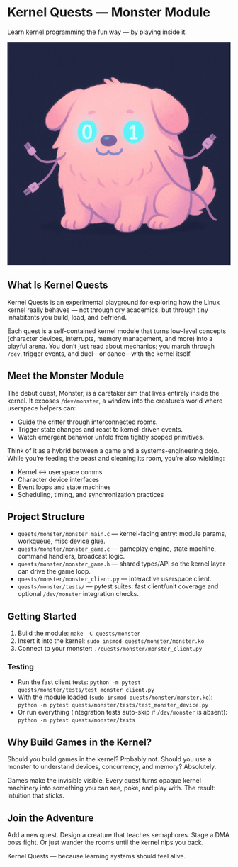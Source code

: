 # Kernel Quests — Monster Module
Learn kernel programming the fun way — by playing inside it.

![Monster Overview](docs/images/monster-overview.png)

## What Is Kernel Quests
Kernel Quests is an experimental playground for exploring how the Linux kernel really behaves — not through dry academics, but through tiny inhabitants you build, load, and befriend.

Each quest is a self-contained kernel module that turns low-level concepts (character devices, interrupts, memory management, and more) into a playful arena. You don’t just read about mechanics; you march through `/dev`, trigger events, and duel—or dance—with the kernel itself.

## Meet the Monster Module
The debut quest, Monster, is a caretaker sim that lives entirely inside the kernel. It exposes `/dev/monster`, a window into the creature’s world where userspace helpers can:
- Guide the critter through interconnected rooms.
- Trigger state changes and react to kernel-driven events.
- Watch emergent behavior unfold from tightly scoped primitives.

Think of it as a hybrid between a game and a systems-engineering dojo. While you’re feeding the beast and cleaning its room, you’re also wielding:
- Kernel ↔ userspace comms
- Character device interfaces
- Event loops and state machines
- Scheduling, timing, and synchronization practices

## Project Structure
- `quests/monster/monster_main.c` — kernel-facing entry: module params, workqueue, misc device glue.
- `quests/monster/monster_game.c` — gameplay engine, state machine, command handlers, broadcast logic.
- `quests/monster/monster_game.h` — shared types/API so the kernel layer can drive the game loop.
- `quests/monster/monster_client.py` — interactive userspace client.
- `quests/monster/tests/` — pytest suites: fast client/unit coverage and optional `/dev/monster` integration checks.

## Getting Started
1. Build the module: `make -C quests/monster`
2. Insert it into the kernel: `sudo insmod quests/monster/monster.ko`
3. Connect to your monster: `./quests/monster/monster_client.py`

### Testing
- Run the fast client tests: `python -m pytest quests/monster/tests/test_monster_client.py`
- With the module loaded (`sudo insmod quests/monster/monster.ko`): `python -m pytest quests/monster/tests/test_monster_device.py`
- Or run everything (integration tests auto-skip if `/dev/monster` is absent): `python -m pytest quests/monster/tests`

## Why Build Games in the Kernel?
Should you build games in the kernel? Probably not.
Should you use a monster to understand devices, concurrency, and memory? Absolutely.

Games make the invisible visible. Every quest turns opaque kernel machinery into something you can see, poke, and play with. The result: intuition that sticks.

## Join the Adventure
Add a new quest. Design a creature that teaches semaphores. Stage a DMA boss fight. Or just wander the rooms until the kernel nips you back.

Kernel Quests — because learning systems should feel alive.
